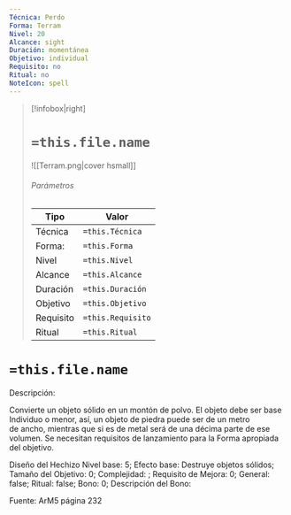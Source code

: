 ```yaml
---
Técnica: Perdo
Forma: Terram
Nivel: 20
Alcance: sight 
Duración: momentánea  
Objetivo: individual
Requisito: no
Ritual: no
NoteIcon: spell
---
```


> [!infobox|right]
> # `=this.file.name`
> ![[Terram.png|cover hsmall]]
> ###### Parámetros
> Tipo |  Valor |
> ---|---|
> Técnica  | `=this.Técnica`  |
> Forma: | `=this.Forma`  |
> Nivel | `=this.Nivel`  |
> Alcance | `=this.Alcance` |
> Duración | `=this.Duración` |
> Objetivo | `=this.Objetivo` |
> Requisito | `=this.Requisito` |
> Ritual | `=this.Ritual` |

# `=this.file.name`
Descripción: <p>Convierte un objeto sólido en un montón de polvo. El objeto debe ser base Individuo o menor, así, un objeto de piedra puede ser de un metro de ancho, mientras que si es de metal será de una décima parte de ese volumen. Se necesitan requisitos de lanzamiento para la Forma apropiada del objetivo.</p>

Diseño del Hechizo
Nivel base: 5; Efecto base: Destruye objetos sólidos;  Tamaño del Objetivo: 0; Complejidad: ; Requisito de Mejora: 0; General: false; Ritual: false; Bono: 0; Descripción del Bono: 

Fuente: ArM5 página 232